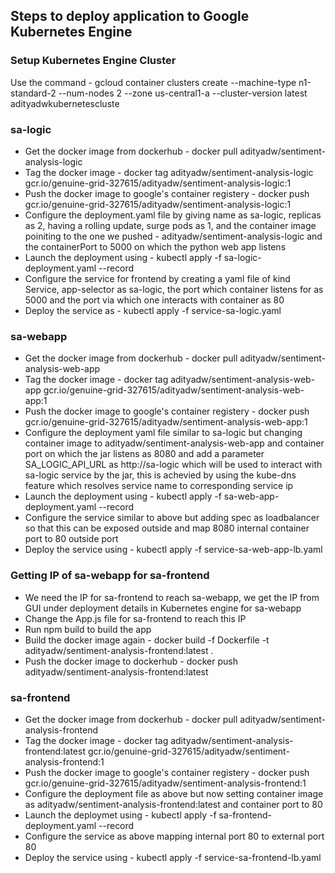 ## Steps to deploy application to Google Kubernetes Engine
### Setup Kubernetes Engine Cluster
Use the command - gcloud container clusters create --machine-type n1-standard-2 --num-nodes 2 --zone us-central1-a --cluster-version latest adityadwkubernetescluste
### sa-logic
* Get the docker image from dockerhub - docker pull adityadw/sentiment-analysis-logic
* Tag the docker image - docker tag adityadw/sentiment-analysis-logic gcr.io/genuine-grid-327615/adityadw/sentiment-analysis-logic:1
* Push the docker image to google's container registery - docker push gcr.io/genuine-grid-327615/adityadw/sentiment-analysis-logic:1
* Configure the deployment.yaml file by giving name as sa-logic, replicas as 2, having a rolling update, surge pods as 1, and the container image poiniting to the one we pushed - adityadw/sentiment-analysis-logic and the containerPort to 5000 on which the python web app listens
* Launch the deployment using - kubectl apply -f sa-logic-deployment.yaml --record
* Configure the service for frontend by creating a yaml file of kind Service, app-selector as sa-logic, the port which container listens for as 5000 and the port via which one interacts with container as 80
* Deploy the service as - kubectl apply -f service-sa-logic.yaml
### sa-webapp
* Get the docker image from dockerhub - docker pull adityadw/sentiment-analysis-web-app
* Tag the docker image - docker tag adityadw/sentiment-analysis-web-app gcr.io/genuine-grid-327615/adityadw/sentiment-analysis-web-app:1
* Push the docker image to google's container registery - docker push gcr.io/genuine-grid-327615/adityadw/sentiment-analysis-web-app:1
* Configure the deployment yaml file similar to sa-logic but changing container image to adityadw/sentiment-analysis-web-app and container port on which the jar listens as 8080 and add a parameter SA_LOGIC_API_URL as http://sa-logic which will be used to interact with sa-logic service by the jar, this is achevied by using the kube-dns feature which resolves service name to corresponding service ip
* Launch the deployment using - kubectl apply -f sa-web-app-deployment.yaml --record
* Configure the service similar to above but adding spec as loadbalancer so that this can be exposed outside and map 8080 internal container port to 80 outside port
* Deploy the service using - kubectl apply -f service-sa-web-app-lb.yaml
### Getting IP  of sa-webapp for sa-frontend
* We need the IP for sa-frontend to reach sa-webapp, we get the IP from GUI under deployment details in Kubernetes engine for sa-webapp
* Change the App.js file for sa-frontend to reach this IP
* Run npm build to build the app
* Build the docker image again - docker build -f Dockerfile -t adityadw/sentiment-analysis-frontend:latest .
* Push the docker image to dockerhub - docker push adityadw/sentiment-analysis-frontend:latest
### sa-frontend
* Get the docker image from dockerhub - docker pull adityadw/sentiment-analysis-frontend
* Tag the docker image - docker tag adityadw/sentiment-analysis-frontend:latest gcr.io/genuine-grid-327615/adityadw/sentiment-analysis-frontend:1
* Push the docker image to google's container registery - docker push gcr.io/genuine-grid-327615/adityadw/sentiment-analysis-frontend:1
* Configure the deployment file as above but now setting container image as adityadw/sentiment-analysis-frontend:latest and container port to 80
* Launch the deploymet using - kubectl apply -f sa-frontend-deployment.yaml --record
* Configure the service as above mapping internal port 80 to external port 80
* Deploy the service using - kubectl apply -f service-sa-frontend-lb.yaml
